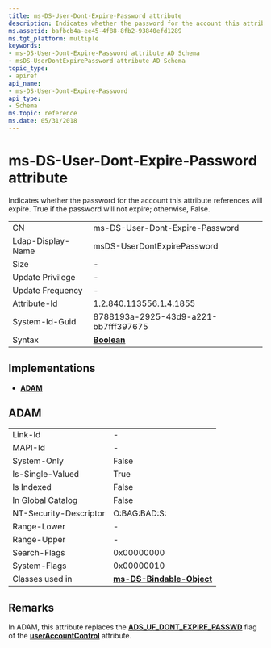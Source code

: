 ```yaml
---
title: ms-DS-User-Dont-Expire-Password attribute
description: Indicates whether the password for the account this attribute references will expire.
ms.assetid: bafbcb4a-ee45-4f88-8fb2-93840efd1289
ms.tgt_platform: multiple
keywords:
- ms-DS-User-Dont-Expire-Password attribute AD Schema
- msDS-UserDontExpirePassword attribute AD Schema
topic_type:
- apiref
api_name:
- ms-DS-User-Dont-Expire-Password
api_type:
- Schema
ms.topic: reference
ms.date: 05/31/2018
---
```


# ms-DS-User-Dont-Expire-Password attribute

Indicates whether the password for the account this attribute references will expire. True if the password will not expire; otherwise, False.



|                   |                                      |
|-------------------|--------------------------------------|
| CN                | ms-DS-User-Dont-Expire-Password      |
| Ldap-Display-Name | msDS-UserDontExpirePassword          |
| Size              | \-                                   |
| Update Privilege  | \-                                   |
| Update Frequency  | \-                                   |
| Attribute-Id      | 1.2.840.113556.1.4.1855              |
| System-Id-Guid    | 8788193a-2925-43d9-a221-bb7fff397675 |
| Syntax            | [**Boolean**](s-boolean.md)         |



## Implementations

-   [**ADAM**](#adam)

## ADAM



|                        |                                                                   |
|------------------------|-------------------------------------------------------------------|
| Link-Id                | \-                                                                |
| MAPI-Id                | \-                                                                |
| System-Only            | False                                                             |
| Is-Single-Valued       | True                                                              |
| Is Indexed             | False                                                             |
| In Global Catalog      | False                                                             |
| NT-Security-Descriptor | O:BAG:BAD:S:                                                      |
| Range-Lower            | \-                                                                |
| Range-Upper            | \-                                                                |
| Search-Flags           | 0x00000000                                                        |
| System-Flags           | 0x00000010                                                        |
| Classes used in        | [**ms-DS-Bindable-Object**](c-msds-bindableobject.md)<br/> |



## Remarks

In ADAM, this attribute replaces the [**ADS\_UF\_DONT\_EXPIRE\_PASSWD**](https://docs.microsoft.com/windows/desktop/api/iads/ne-iads-ads_user_flag_enum) flag of the [**userAccountControl**](a-useraccountcontrol.md) attribute.

 

 





